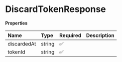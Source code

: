 # DiscardTokenResponse

**Properties**

| Name        | Type   | Required | Description |
| :---------- | :----- | :------- | :---------- |
| discardedAt | string | ✅       |             |
| tokenId     | string | ✅       |             |

<!-- This file was generated by liblab | https://liblab.com/ -->
